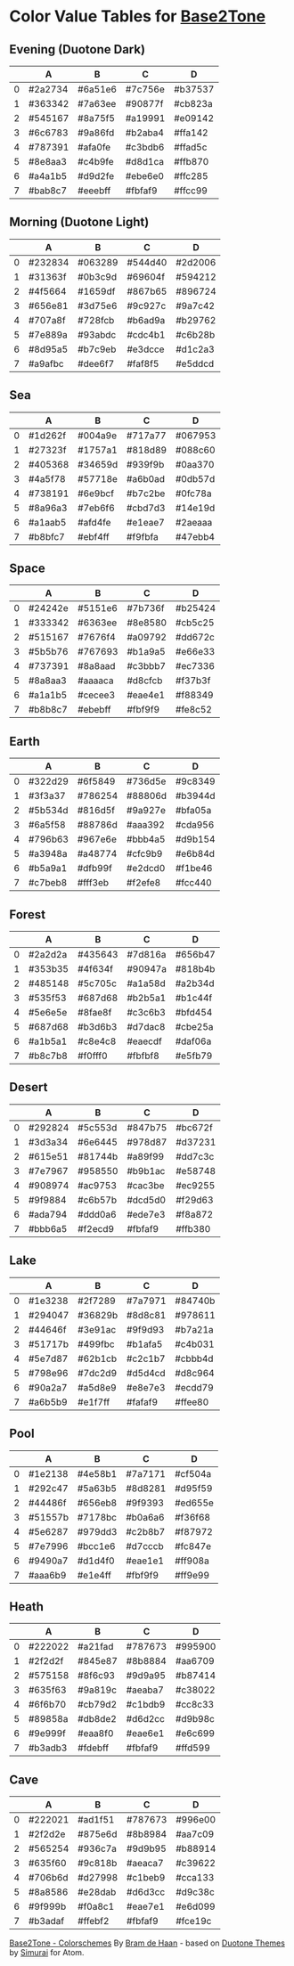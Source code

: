 # Color Value Tables for [Base2Tone](http://github.com/atelierbram/Base2Tone/)

## Evening (Duotone Dark)
|   | A       | B       | C       | D       |
|---|---------|---------|---------|---------|
| 0 | #2a2734 | #6a51e6 | #7c756e | #b37537 |
| 1 | #363342 | #7a63ee | #90877f | #cb823a |
| 2 | #545167 | #8a75f5 | #a19991 | #e09142 |
| 3 | #6c6783 | #9a86fd | #b2aba4 | #ffa142 |
| 4 | #787391 | #afa0fe | #c3bdb6 | #ffad5c |
| 5 | #8e8aa3 | #c4b9fe | #d8d1ca | #ffb870 |
| 6 | #a4a1b5 | #d9d2fe | #ebe6e0 | #ffc285 |
| 7 | #bab8c7 | #eeebff | #fbfaf9 | #ffcc99 |

## Morning (Duotone Light)
|   | A       | B       | C       | D       |
|---|---------|---------|---------|---------|
| 0 | #232834 | #063289 | #544d40 | #2d2006 |
| 1 | #31363f | #0b3c9d | #69604f | #594212 |
| 2 | #4f5664 | #1659df | #867b65 | #896724 |
| 3 | #656e81 | #3d75e6 | #9c927c | #9a7c42 |
| 4 | #707a8f | #728fcb | #b6ad9a | #b29762 |
| 5 | #7e889a | #93abdc | #cdc4b1 | #c6b28b |
| 6 | #8d95a5 | #b7c9eb | #e3dcce | #d1c2a3 |
| 7 | #a9afbc | #dee6f7 | #faf8f5 | #e5ddcd |

## Sea
|   | A       | B       | C       | D       |
|---|---------|---------|---------|---------|
| 0 | #1d262f | #004a9e | #717a77 | #067953 |
| 1 | #27323f | #1757a1 | #818d89 | #088c60 |
| 2 | #405368 | #34659d | #939f9b | #0aa370 |
| 3 | #4a5f78 | #57718e | #a6b0ad | #0db57d |
| 4 | #738191 | #6e9bcf | #b7c2be | #0fc78a |
| 5 | #8a96a3 | #7eb6f6 | #cbd7d3 | #14e19d |
| 6 | #a1aab5 | #afd4fe | #e1eae7 | #2aeaaa |
| 7 | #b8bfc7 | #ebf4ff | #f9fbfa | #47ebb4 |

## Space
|   | A       | B       | C       | D       |
|---|---------|---------|---------|---------|
| 0 | #24242e | #5151e6 | #7b736f | #b25424 |
| 1 | #333342 | #6363ee | #8e8580 | #cb5c25 |
| 2 | #515167 | #7676f4 | #a09792 | #dd672c |
| 3 | #5b5b76 | #767693 | #b1a9a5 | #e66e33 |
| 4 | #737391 | #8a8aad | #c3bbb7 | #ec7336 |
| 5 | #8a8aa3 | #aaaaca | #d8cfcb | #f37b3f |
| 6 | #a1a1b5 | #cecee3 | #eae4e1 | #f88349 |
| 7 | #b8b8c7 | #ebebff | #fbf9f9 | #fe8c52 |

## Earth
|   | A       | B       | C       | D       |
|---|---------|---------|---------|---------|
| 0 | #322d29 | #6f5849 | #736d5e | #9c8349 |
| 1 | #3f3a37 | #786254 | #88806d | #b3944d |
| 2 | #5b534d | #816d5f | #9a927e | #bfa05a |
| 3 | #6a5f58 | #88786d | #aaa392 | #cda956 |
| 4 | #796b63 | #967e6e | #bbb4a5 | #d9b154 |
| 5 | #a3948a | #a48774 | #cfc9b9 | #e6b84d |
| 6 | #b5a9a1 | #dfb99f | #e2dcd0 | #f1be46 |
| 7 | #c7beb8 | #fff3eb | #f2efe8 | #fcc440 |

## Forest
|   | A       | B       | C       | D       |
|---|---------|---------|---------|---------|
| 0 | #2a2d2a | #435643 | #7d816a | #656b47 |
| 1 | #353b35 | #4f634f | #90947a | #818b4b |
| 2 | #485148 | #5c705c | #a1a58d | #a2b34d |
| 3 | #535f53 | #687d68 | #b2b5a1 | #b1c44f |
| 4 | #5e6e5e | #8fae8f | #c3c6b3 | #bfd454 |
| 5 | #687d68 | #b3d6b3 | #d7dac8 | #cbe25a |
| 6 | #a1b5a1 | #c8e4c8 | #eaecdf | #daf06a |
| 7 | #b8c7b8 | #f0fff0 | #fbfbf8 | #e5fb79 |

## Desert
|   | A       | B       | C       | D       |
|---|---------|---------|---------|---------|
| 0 | #292824 | #5c553d | #847b75 | #bc672f |
| 1 | #3d3a34 | #6e6445 | #978d87 | #d37231 |
| 2 | #615e51 | #81744b | #a89f99 | #dd7c3c |
| 3 | #7e7967 | #958550 | #b9b1ac | #e58748 |
| 4 | #908974 | #ac9753 | #cac3be | #ec9255 |
| 5 | #9f9884 | #c6b57b | #dcd5d0 | #f29d63 |
| 6 | #ada794 | #ddd0a6 | #ede7e3 | #f8a872 |
| 7 | #bbb6a5 | #f2ecd9 | #fbfaf9 | #ffb380 |

## Lake
|   | A       | B       | C       | D       |
|---|---------|---------|---------|---------|
| 0 | #1e3238 | #2f7289 | #7a7971 | #84740b |
| 1 | #294047 | #36829b | #8d8c81 | #978611 |
| 2 | #44646f | #3e91ac | #9f9d93 | #b7a21a |
| 3 | #51717b | #499fbc | #b1afa5 | #c4b031 |
| 4 | #5e7d87 | #62b1cb | #c2c1b7 | #cbbb4d |
| 5 | #798e96 | #7dc2d9 | #d5d4cd | #d8c964 |
| 6 | #90a2a7 | #a5d8e9 | #e8e7e3 | #ecdd79 |
| 7 | #a6b5b9 | #e1f7ff | #fafaf9 | #ffee80 |


## Pool
|   | A       | B       | C       | D       |
|---|---------|---------|---------|---------|
| 0 | #1e2138 | #4e58b1 | #7a7171 | #cf504a |
| 1 | #292c47 | #5a63b5 | #8d8281 | #d95f59 |
| 2 | #44486f | #656eb8 | #9f9393 | #ed655e |
| 3 | #51557b | #7178bc | #b0a6a6 | #f36f68 |
| 4 | #5e6287 | #979dd3 | #c2b8b7 | #f87972 |
| 5 | #7e7996 | #bcc1e6 | #d7cccb | #fc847e |
| 6 | #9490a7 | #d1d4f0 | #eae1e1 | #ff908a |
| 7 | #aaa6b9 | #e1e4ff | #fbf9f9 | #ff9e99 |

## Heath
|   | A       | B       | C       | D       |
|---|---------|---------|---------|---------|
| 0 | #222022 | #a21fad | #787673 | #995900 |
| 1 | #2f2d2f | #845e87 | #8b8884 | #aa6709 |
| 2 | #575158 | #8f6c93 | #9d9a95 | #b87414 |
| 3 | #635f63 | #9a819c | #aeaba7 | #c38022 |
| 4 | #6f6b70 | #cb79d2 | #c1bdb9 | #cc8c33 |
| 5 | #89858a | #db8de2 | #d6d2cc | #d9b98c |
| 6 | #9e999f | #eaa8f0 | #eae6e1 | #e6c699 |
| 7 | #b3adb3 | #fdebff | #fbfaf9 | #ffd599 |

## Cave
|   | A       | B       | C       | D       |
|---|---------|---------|---------|---------|
| 0 | #222021 | #ad1f51 | #787673 | #996e00 |
| 1 | #2f2d2e | #875e6d | #8b8984 | #aa7c09 |
| 2 | #565254 | #936c7a | #9d9b95 | #b88914 |
| 3 | #635f60 | #9c818b | #aeaca7 | #c39622 |
| 4 | #706b6d | #d27998 | #c1beb9 | #cca133 |
| 5 | #8a8586 | #e28dab | #d6d3cc | #d9c38c |
| 6 | #9f999b | #f0a8c1 | #eae7e1 | #e6d099 |
| 7 | #b3adaf | #ffebf2 | #fbfaf9 | #fce19c |

[Base2Tone - Colorschemes](https://github.com/atelierbram/Base2Tone) By [Bram de Haan](http://atelierbramdehaan.nl) - based on [Duotone Themes](http://simurai.com/projects/2016/01/01/duotone-themes) by [Simurai](http://simurai.com) for Atom.
